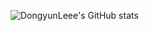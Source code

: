 ![DongyunLeee's GitHub stats](https://github-readme-stats.vercel.app/api?username=DongyunLeee&show_icons=true&theme=dracula)
